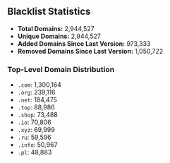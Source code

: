## Blacklist Statistics

- **Total Domains:** 2,944,527
- **Unique Domains:** 2,944,527
- **Added Domains Since Last Version:** 973,333
- **Removed Domains Since Last Version:** 1,050,722

### Top-Level Domain Distribution

-  `.com`: 1,300,164
-  `.org`: 239,116
-  `.net`: 184,475
-  `.top`: 88,986
-  `.shop`: 73,488
-  `.io`: 70,806
-  `.xyz`: 69,999
-  `.ru`: 59,596
-  `.info`: 50,967
-  `.pl`: 48,883
